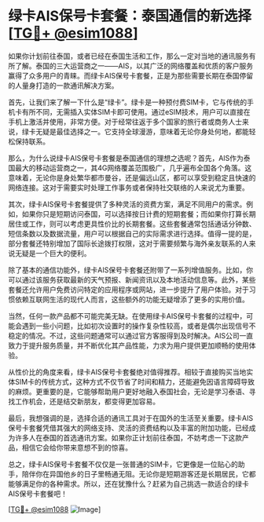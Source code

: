 # 绿卡AIS保号卡套餐：泰国通信的新选择 [[TG💪+ @esim1088](https://t.me/s/esim1088)]

如果你计划前往泰国，或者已经在泰国生活和工作，那么一定对当地的通讯服务有所了解。泰国的三大运营商之一——AIS，以其广泛的网络覆盖和优质的客户服务赢得了众多用户的青睐。而绿卡AIS保号卡套餐，正是为那些需要长期在泰国停留的人量身打造的一款通讯解决方案。

首先，让我们来了解一下什么是“绿卡”。绿卡是一种预付费SIM卡，它与传统的手机卡有所不同，无需插入实体SIM卡即可使用。通过eSIM技术，用户可以直接在手机上激活并使用，非常方便。对于经常往返于多个国家的旅行者或商务人士来说，绿卡无疑是最佳选择之一。它支持全球漫游，意味着无论你身处何地，都能轻松保持联系。

那么，为什么说绿卡AIS保号卡套餐是泰国通信的理想之选呢？首先，AIS作为泰国最大的移动运营商之一，其4G网络覆盖范围极广，几乎遍布全国各个角落。这意味着，无论你是身处繁华都市曼谷，还是偏远山区，都可以享受到稳定且快速的网络连接。这对于需要实时处理工作事务或者保持社交联络的人来说尤为重要。

其次，绿卡AIS保号卡套餐提供了多种灵活的资费方案，满足不同用户的需求。例如，如果你只是短期访问泰国，可以选择按日计费的短期套餐；而如果你打算长期居住或工作，则可以考虑更具性价比的长期套餐。这些套餐通常包括通话分钟数、短信条数以及数据流量，用户可以根据自己的实际需求进行选择。值得一提的是，部分套餐还特别增加了国际长途拨打权限，这对于需要频繁与海外亲友联系的人来说无疑是一个巨大的便利。

除了基本的通信功能外，绿卡AIS保号卡套餐还附带了一系列增值服务。比如，你可以通过该服务获取最新的天气预报、新闻资讯以及本地活动信息等。此外，某些套餐还允许用户免费访问特定的应用程序或网站，进一步提升了用户体验。对于习惯依赖互联网生活的现代人而言，这些额外的功能无疑增添了更多的实用价值。

当然，任何一款产品都不可能完美无缺。在使用绿卡AIS保号卡套餐的过程中，可能会遇到一些小问题，比如初次设置时的操作复杂性较高，或者是偶尔出现信号不稳定的情况。不过，这些问题通常可以通过官方客服得到及时解决。AIS公司一直致力于提升服务质量，并不断优化其产品性能，力求为用户提供更加顺畅的使用体验。

从性价比的角度来看，绿卡AIS保号卡套餐绝对值得推荐。相较于直接购买当地实体SIM卡的传统方式，这种方式不仅节省了时间和精力，还能避免因语言障碍导致的麻烦。更重要的是，它能够帮助用户更好地融入泰国社会，无论是学习泰语、寻找工作机会，还是结交新朋友，都变得更加容易。

最后，我想强调的是，选择合适的通讯工具对于在国外的生活至关重要。绿卡AIS保号卡套餐凭借其强大的网络支持、灵活的资费结构以及丰富的附加功能，已经成为许多人在泰国的首选通讯方案。如果你正计划前往泰国，不妨考虑一下这款产品，相信它会给你带来意想不到的惊喜。

总之，绿卡AIS保号卡套餐不仅仅是一张普通的SIM卡，它更像是一位贴心的助手，陪伴你在异国他乡的日子里畅通无阻。无论你是短期游客还是长期居民，它都能够满足你的各种需求。所以，还在犹豫什么？赶紧为自己挑选一款适合的绿卡AIS保号卡套餐吧！

[[TG💪+ @esim1088](https://t.me/s/esim1088) ![Image](https://i.postimg.cc/4NQfJmqS/Snipaste-2025-05-13-00-14-12.png)]